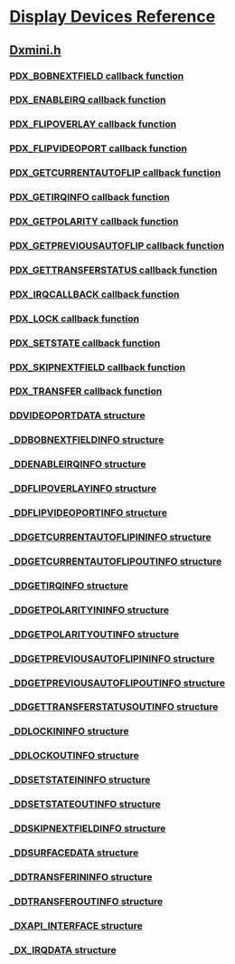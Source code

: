 # [Display Devices Reference](../_display/index.md)
## [Dxmini.h](index.md)
### [PDX_BOBNEXTFIELD callback function](../dxmini/nc-dxmini-pdx_bobnextfield.md)
### [PDX_ENABLEIRQ callback function](../dxmini/nc-dxmini-pdx_enableirq.md)
### [PDX_FLIPOVERLAY callback function](../dxmini/nc-dxmini-pdx_flipoverlay.md)
### [PDX_FLIPVIDEOPORT callback function](../dxmini/nc-dxmini-pdx_flipvideoport.md)
### [PDX_GETCURRENTAUTOFLIP callback function](../dxmini/nc-dxmini-pdx_getcurrentautoflip.md)
### [PDX_GETIRQINFO callback function](../dxmini/nc-dxmini-pdx_getirqinfo.md)
### [PDX_GETPOLARITY callback function](../dxmini/nc-dxmini-pdx_getpolarity.md)
### [PDX_GETPREVIOUSAUTOFLIP callback function](../dxmini/nc-dxmini-pdx_getpreviousautoflip.md)
### [PDX_GETTRANSFERSTATUS callback function](../dxmini/nc-dxmini-pdx_gettransferstatus.md)
### [PDX_IRQCALLBACK callback function](../dxmini/nc-dxmini-pdx_irqcallback.md)
### [PDX_LOCK callback function](../dxmini/nc-dxmini-pdx_lock.md)
### [PDX_SETSTATE callback function](../dxmini/nc-dxmini-pdx_setstate.md)
### [PDX_SKIPNEXTFIELD callback function](../dxmini/nc-dxmini-pdx_skipnextfield.md)
### [PDX_TRANSFER callback function](../dxmini/nc-dxmini-pdx_transfer.md)
### [DDVIDEOPORTDATA structure](../dxmini/ns-dxmini-ddvideoportdata.md)
### [_DDBOBNEXTFIELDINFO structure](../dxmini/ns-dxmini-_ddbobnextfieldinfo.md)
### [_DDENABLEIRQINFO structure](../dxmini/ns-dxmini-_ddenableirqinfo.md)
### [_DDFLIPOVERLAYINFO structure](../dxmini/ns-dxmini-_ddflipoverlayinfo.md)
### [_DDFLIPVIDEOPORTINFO structure](../dxmini/ns-dxmini-_ddflipvideoportinfo.md)
### [_DDGETCURRENTAUTOFLIPININFO structure](../dxmini/ns-dxmini-_ddgetcurrentautoflipininfo.md)
### [_DDGETCURRENTAUTOFLIPOUTINFO structure](../dxmini/ns-dxmini-_ddgetcurrentautoflipoutinfo.md)
### [_DDGETIRQINFO structure](../dxmini/ns-dxmini-_ddgetirqinfo.md)
### [_DDGETPOLARITYININFO structure](../dxmini/ns-dxmini-_ddgetpolarityininfo.md)
### [_DDGETPOLARITYOUTINFO structure](../dxmini/ns-dxmini-_ddgetpolarityoutinfo.md)
### [_DDGETPREVIOUSAUTOFLIPININFO structure](../dxmini/ns-dxmini-_ddgetpreviousautoflipininfo.md)
### [_DDGETPREVIOUSAUTOFLIPOUTINFO structure](../dxmini/ns-dxmini-_ddgetpreviousautoflipoutinfo.md)
### [_DDGETTRANSFERSTATUSOUTINFO structure](../dxmini/ns-dxmini-_ddgettransferstatusoutinfo.md)
### [_DDLOCKININFO structure](../dxmini/ns-dxmini-_ddlockininfo.md)
### [_DDLOCKOUTINFO structure](../dxmini/ns-dxmini-_ddlockoutinfo.md)
### [_DDSETSTATEININFO structure](../dxmini/ns-dxmini-_ddsetstateininfo.md)
### [_DDSETSTATEOUTINFO structure](../dxmini/ns-dxmini-_ddsetstateoutinfo.md)
### [_DDSKIPNEXTFIELDINFO structure](../dxmini/ns-dxmini-_ddskipnextfieldinfo.md)
### [_DDSURFACEDATA structure](../dxmini/ns-dxmini-_ddsurfacedata.md)
### [_DDTRANSFERININFO structure](../dxmini/ns-dxmini-_ddtransferininfo.md)
### [_DDTRANSFEROUTINFO structure](../dxmini/ns-dxmini-_ddtransferoutinfo.md)
### [_DXAPI_INTERFACE structure](../dxmini/ns-dxmini-_dxapi_interface.md)
### [_DX_IRQDATA structure](../dxmini/ns-dxmini-_dx_irqdata.md)
